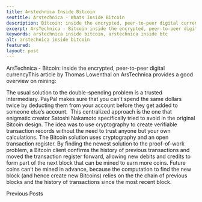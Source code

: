 ```yaml
---
title: Arstechnica Inside Bitcoin
seotitle: Arstechnica - Whats Inside Bitcoin
description: Bitcoin: inside the encrypted, peer-to-peer digital currency.
excerpt: ArsTechnica - Bitcoin inside the encrypted, peer-to-peer digital currency.
keywords: arstechnica inside bitcoin, arstechnica inside btc
alt: arstechnica inside bitcoin
featured: 
layout: post
---
```

ArsTechnica - Bitcoin: inside the encrypted, peer-to-peer digital currencyThis article by Thomas Lowenthal on ArsTechnica provides a good overview on mining:

The usual solution to the double-spending problem is a trusted intermediary. PayPal makes sure that you can’t spend the same dollars twice by deducting them from your account before they get added to someone else’s account. 
This centralized approach is the one that enigmatic creator Satoshi Nakamoto specifically tried to avoid in the original Bitcoin design. The idea was to use cryptography to create verifiable transaction records without the need to trust anyone but your own calculations.
The Bitcoin solution uses cryptography and an open transaction register.
By finding the newest solution to the proof-of-work problem, a Bitcoin client confirms the history of previous transactions and moved the transaction register forward, allowing new debits and credits to form part of the next block that can be mined to earn more coins. Future coins can’t be mined in advance, because the computation to find the new block (and hence create new Bitcoins) relies on the the chain of previous blocks and the history of transactions since the most recent block.

Previous Posts
